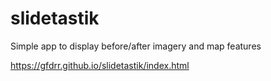 # slidetastik
Simple app to display before/after imagery and map features

https://gfdrr.github.io/slidetastik/index.html
